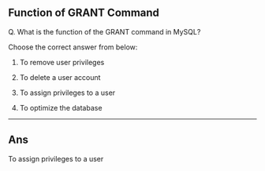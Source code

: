 ## Function of GRANT Command

Q. What is the function of the GRANT command in MySQL?

Choose the correct answer from below:

  1. To remove user privileges

  2. To delete a user account

  3. To assign privileges to a user

  4. To optimize the database

---

## Ans
To assign privileges to a user

